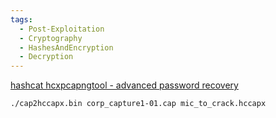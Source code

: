 ```yaml
---
tags:
  - Post-Exploitation
  - Cryptography
  - HashesAndEncryption
  - Decryption
---
```


[hashcat hcxpcapngtool - advanced password recovery](https://hashcat.net/cap2hashcat/)

```shell-session
./cap2hccapx.bin corp_capture1-01.cap mic_to_crack.hccapx
```